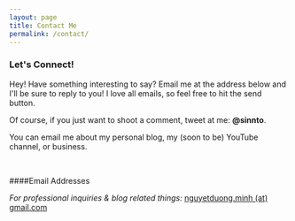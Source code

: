 ```yaml
---
layout: page
title: Contact Me
permalink: /contact/
---
```


<h3> Let's Connect! </h3>

Hey! Have something interesting to say? Email me at the address below and I'll be sure to reply to you! I love all emails, so feel free to hit the send button.

Of course, if you just want to shoot a comment, tweet at me: **@sinnto**. 

You can email me about my personal blog, my (soon to be) YouTube channel, or business. 

<br>

####Email Addresses
<br>

*For professional inquiries & blog related things:* [nguyetduong.minh (at) gmail.com](mailto:nguyetduong.minh@gmail.com)
